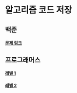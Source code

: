 # 알고리즘 코드 저장
## 백준
#### [문제 링크](https://github.com/JeeSeongDeok/Algorithm/blob/master/%EB%B0%B1%EC%A4%80.md)


## 프로그래머스
#### [레벨 1](https://github.com/JeeSeongDeok/Algorithm/blob/master/programmers_level1.md)

#### [레벨 2](https://github.com/JeeSeongDeok/Algorithm/blob/master/programmers_level2.md)


